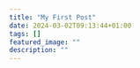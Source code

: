 ```yaml
---
title: "My First Post"
date: 2024-03-02T09:13:44+01:00
tags: []
featured_image: ""
description: ""
---
```

